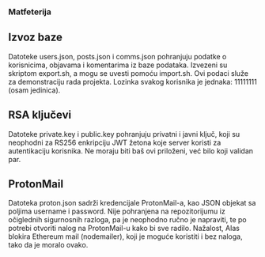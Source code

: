 ### Matfeterija

## Izvoz baze
Datoteke users.json, posts.json i comms.json pohranjuju podatke o korisnicima, objavama i komentarima iz baze podataka. Izvezeni su skriptom export.sh, a mogu se uvesti pomoću import.sh. Ovi podaci služe za demonstraciju rada projekta. Lozinka svakog korisnika je jednaka: 11111111 (osam jedinica).

## RSA ključevi
Datoteke private.key i public.key pohranjuju privatni i javni ključ, koji su neophodni za RS256 enkripciju JWT žetona koje server koristi za autentikaciju korisnika. Ne moraju biti baš ovi priloženi, već bilo koji validan par.

## ProtonMail
Datoteka proton.json sadrži kredencijale ProtonMail-a, kao JSON objekat sa poljima username i password. Nije pohranjena na repozitorijumu iz očiglednih sigurnosnih razloga, pa je neophodno ručno je napraviti, te po potrebi otvoriti nalog na ProtonMail-u kako bi sve radilo. Nažalost, Alas blokira Ethereum mail (nodemailer), koji je moguće koristiti i bez naloga, tako da je moralo ovako.
